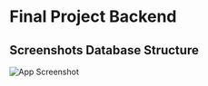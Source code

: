 
# Final Project Backend




## Screenshots Database Structure

![App Screenshot](https://live.staticflickr.com/65535/53179941255_584e04778e_n.jpg)

